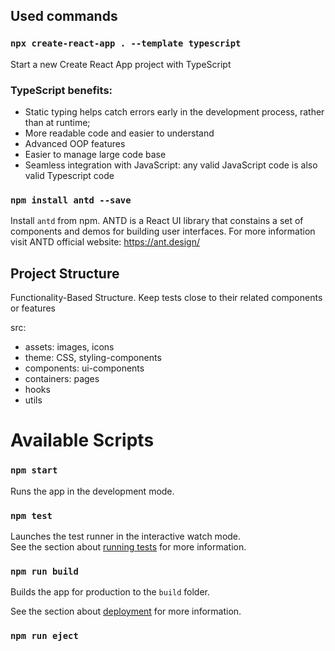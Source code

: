 ## Used commands

### `npx create-react-app . --template typescript`
Start a new Create React App project with TypeScript
### TypeScript benefits:
- Static typing helps catch errors early in the development process, rather than at runtime;
- More readable code and easier to understand
- Advanced OOP features
- Easier to manage large code base
- Seamless integration with JavaScript: any valid JavaScript code is also valid Typescript code


### `npm install antd --save`
Install `antd` from npm.
ANTD is a React UI library that constains a set of components and demos for building user interfaces. 
For more information visit ANTD official website: https://ant.design/


## Project Structure
Functionality-Based Structure. Keep tests close to their related components or features

src:
- assets: images, icons
- theme: CSS, styling-components
- components: ui-components
- containers: pages
- hooks
- utils


# Available Scripts

### `npm start`

Runs the app in the development mode.

### `npm test`

Launches the test runner in the interactive watch mode.\
See the section about [running tests](https://facebook.github.io/create-react-app/docs/running-tests) for more information.

### `npm run build`

Builds the app for production to the `build` folder.

See the section about [deployment](https://facebook.github.io/create-react-app/docs/deployment) for more information.

### `npm run eject`
